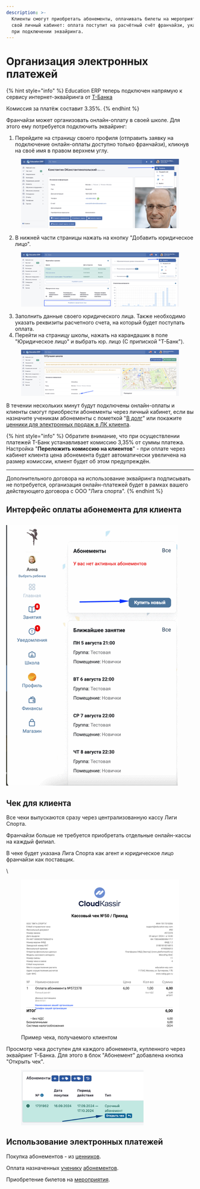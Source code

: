 ```yaml
---
description: >-
  Клиенты смогут приобретать абонементы, оплачивать билеты на мероприятия через
  свой личный кабинет: оплата поступит на расчётный счёт франчайзи, указанный
  при подключении эквайринга.
---
```


# Организация электронных платежей

{% hint style="info" %}
Education ERP теперь подключен напрямую к сервису интернет-эквайринга от [Т-Банка](https://www.tbank.ru/)

Комиссия за платёж составит 3.35%.
{% endhint %}

Франчайзи может организовать онлайн-оплату в своей школе. Для этого ему потребуется подключить эквайринг:

1. Перейдите на страницу своего профиля (отправить заявку на подключение онлайн-оплаты доступно только франчайзи), кликнув на своё имя в правом верхнем углу.

<figure><img src="../.gitbook/assets/image (78).png" alt=""><figcaption></figcaption></figure>

2. В нижней части страницы  нажать на кнопку "Добавить юридическое лицо".

<figure><img src="../.gitbook/assets/image (5) (1) (1) (1) (1).png" alt=""><figcaption></figcaption></figure>

3. Заполнить данные своего юридического лица. Также необходимо указать реквизиты расчетного счета, на который будет поступать оплата.
4. &#x20;Перейти на страницу школы, нажать на карандашик в поле "Юридическое лицо"  и выбрать юр. лицо (С припиской "Т-Банк").

<figure><img src="../.gitbook/assets/image (1) (1) (1) (1) (1) (1) (1) (1) (1) (1).png" alt=""><figcaption></figcaption></figure>

В течении нескольких минут будут подключены онлайн-оплаты и клиенты смогут приобрести абонементы через личный кабинет, если вы назначите ученикам абонементы с пометкой "[В долг](../nachalo-raboty/shkola/abonementy/dobavlenie-abonementov/abonementy-v-dolg.md)" или покажите [ценники для электронных продаж в ЛК клиента](../abonementy/cenniki/).

{% hint style="info" %}
Обратите внимание, что при осуществлении платежей T-Банк устанавливает комиссию 3,35% от суммы платежа.\
Настройка "**Переложить комиссию на клиентов**" - при оплате через кабинет клиента цена абонемента будет автоматически увеличена на размер комиссии, клиент будет об этом предупреждён.&#x20;

***

Дополнительного договора на использование эквайринга подписывать не потребуется, организация онлайн-платежей будет в рамках вашего действующего договора с ООО "Лига спорта".
{% endhint %}

## Интерфейс оплаты абонемента для клиента

## ![](../.gitbook/assets/оплата.gif)



## Чек для клиента

Все чеки выпускаются сразу через централизованную кассу Лиги Спорта.&#x20;

Франчайзи больше не требуется приобретать отдельные онлайн-кассы на каждый филиал.&#x20;

В чеке будет указана Лига Спорта как агент и юридическое лицо франчайзи как поставщик.

\


<figure><img src="../.gitbook/assets/image (81).png" alt=""><figcaption><p>Пример чека, получаемого клиентом</p></figcaption></figure>

Просмотр чека доступен для каждого абонемента, купленного через эквайринг Т-Банка. Для этого в блок "Абонемент" добавлена кнопка "Открыть чек".

<figure><img src="../.gitbook/assets/image (2) (1) (1) (1) (1) (1) (1) (1) (1) (1) (1).png" alt="" width="329"><figcaption></figcaption></figure>

## Использование электронных платежей

Покупка абонементов - из [ценников](../abonementy/cenniki/).

Оплата назначенных [ученику](../ucheniki.md) [абонементов](https://app.gitbook.com/s/-MkFNHt9T_SX73MEMmIU/c/cgKOyxkqHa8Qxc8VSvAr/nachalo-raboty/shkola/abonementy/dobavlenie-abonementov/abonementy-v-dolg).

Приобретение билетов на [мероприятия](https://app.gitbook.com/s/-MkFNHt9T_SX73MEMmIU/c/cgKOyxkqHa8Qxc8VSvAr/nachalo-raboty/shkola/meropriyatiya).
